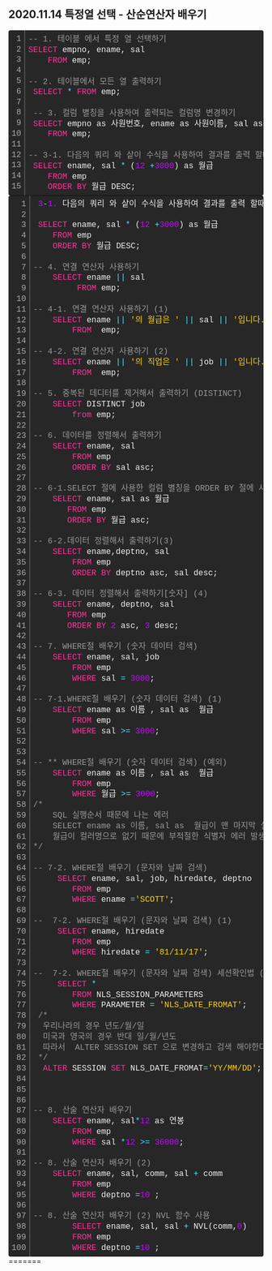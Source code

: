 ## 2020.11.14 특정열 선택 - 산순연산자 배우기 

<div class="colorscripter-code" style="color:#f0f0f0;font-family:Consolas, 'Liberation Mono', Menlo, Courier, monospace !important; position:relative !important;overflow:auto"><table class="colorscripter-code-table" style="margin:0;padding:0;border:none;background-color:#272727;border-radius:4px;" cellspacing="0" cellpadding="0"><tr><td style="padding:6px;border-right:2px solid #4f4f4f"><div style="margin:0;padding:0;word-break:normal;text-align:right;color:#aaa;font-family:Consolas, 'Liberation Mono', Menlo, Courier, monospace !important;line-height:130%"><div style="line-height:130%">1</div><div style="line-height:130%">2</div><div style="line-height:130%">3</div><div style="line-height:130%">4</div><div style="line-height:130%">5</div><div style="line-height:130%">6</div><div style="line-height:130%">7</div><div style="line-height:130%">8</div><div style="line-height:130%">9</div><div style="line-height:130%">10</div><div style="line-height:130%">11</div><div style="line-height:130%">12</div><div style="line-height:130%">13</div><div style="line-height:130%">14</div><div style="line-height:130%">15</div></div></td><td style="padding:6px 0;text-align:left"><div style="margin:0;padding:0;color:#f0f0f0;font-family:Consolas, 'Liberation Mono', Menlo, Courier, monospace !important;line-height:130%"><div style="padding:0 6px; white-space:pre; line-height:130%"><span style="color:#999999">--&nbsp;1.&nbsp;테이블&nbsp;에서&nbsp;특정&nbsp;열&nbsp;선택하기&nbsp;</span></div><div style="padding:0 6px; white-space:pre; line-height:130%"><span style="color:#ff3399">SELECT</span>&nbsp;empno,&nbsp;ename,&nbsp;sal&nbsp;</div><div style="padding:0 6px; white-space:pre; line-height:130%">&nbsp;&nbsp;&nbsp;&nbsp;<span style="color:#ff3399">FROM</span>&nbsp;emp;</div><div style="padding:0 6px; white-space:pre; line-height:130%">&nbsp;</div><div style="padding:0 6px; white-space:pre; line-height:130%"><span style="color:#999999">--&nbsp;2.&nbsp;테이블에서&nbsp;모든&nbsp;열&nbsp;출력하기&nbsp;</span></div><div style="padding:0 6px; white-space:pre; line-height:130%">&nbsp;<span style="color:#ff3399">SELECT</span>&nbsp;<span style="color:#f0f0f0"></span><span style="color:#4be6fa">*</span>&nbsp;<span style="color:#ff3399">FROM</span>&nbsp;emp;&nbsp;&nbsp;</div><div style="padding:0 6px; white-space:pre; line-height:130%">&nbsp;</div><div style="padding:0 6px; white-space:pre; line-height:130%">&nbsp;<span style="color:#999999">--&nbsp;3.&nbsp;컬럼&nbsp;별칭을&nbsp;사용하여&nbsp;출력되는&nbsp;컬럼명&nbsp;변경하기&nbsp;</span></div><div style="padding:0 6px; white-space:pre; line-height:130%">&nbsp;<span style="color:#ff3399">SELECT</span>&nbsp;empno&nbsp;as&nbsp;사원번호,&nbsp;ename&nbsp;as&nbsp;사원이름,&nbsp;sal&nbsp;as&nbsp;<span style="color:#ffd500">"Salary"</span></div><div style="padding:0 6px; white-space:pre; line-height:130%">&nbsp;&nbsp;&nbsp;&nbsp;<span style="color:#ff3399">FROM</span>&nbsp;emp;</div><div style="padding:0 6px; white-space:pre; line-height:130%">&nbsp;&nbsp;</div><div style="padding:0 6px; white-space:pre; line-height:130%"><span style="color:#999999">--&nbsp;3-1.&nbsp;다음의&nbsp;쿼리&nbsp;와&nbsp;샅이&nbsp;수식을&nbsp;사용하여&nbsp;결과를&nbsp;출력&nbsp;할때&nbsp;컬럼&nbsp;&nbsp;별칭이&nbsp;유용합니다.&nbsp;</span></div><div style="padding:0 6px; white-space:pre; line-height:130%">&nbsp;<span style="color:#ff3399">SELECT</span>&nbsp;ename,&nbsp;sal&nbsp;<span style="color:#f0f0f0"></span><span style="color:#4be6fa">*</span>&nbsp;(<span style="color:#c10aff">12</span>&nbsp;<span style="color:#f0f0f0"></span><span style="color:#4be6fa">+</span><span style="color:#c10aff">3000</span>)&nbsp;as&nbsp;월급&nbsp;</div><div style="padding:0 6px; white-space:pre; line-height:130%">&nbsp;&nbsp;&nbsp;&nbsp;<span style="color:#ff3399">FROM</span>&nbsp;emp&nbsp;</div><div style="padding:0 6px; white-space:pre; line-height:130%">&nbsp;&nbsp;&nbsp;&nbsp;<span style="color:#ff3399">ORDER</span>&nbsp;<span style="color:#ff3399">BY</span>&nbsp;월급&nbsp;DESC;&nbsp;</div></div><div style="text-align:right;margin-top:-13px;margin-right:5px;font-size:9px;font-style:italic"><a href="http://colorscripter.com/info#e" target="_blank" style="color:#4f4f4ftext-decoration:none">Colored by Color Scripter</a></div></td><td style="vertical-align:bottom;padding:0 2px 4px 0"><a href="http://colorscripter.com/info#e" target="_blank" style="text-decoration:none;color:white"><span style="font-size:9px;word-break:normal;background-color:#4f4f4f;color:white;border-radius:10px;padding:1px">cs</span></a></td></tr></table></div>

 <div class="colorscripter-code" style="color:#f0f0f0;font-family:Consolas, 'Liberation Mono', Menlo, Courier, monospace !important; position:relative !important;overflow:auto"><table class="colorscripter-code-table" style="margin:0;padding:0;border:none;background-color:#272727;border-radius:4px;" cellspacing="0" cellpadding="0"><tr><td style="padding:6px;border-right:2px solid #4f4f4f"><div style="margin:0;padding:0;word-break:normal;text-align:right;color:#aaa;font-family:Consolas, 'Liberation Mono', Menlo, Courier, monospace !important;line-height:130%"><div style="line-height:130%">1</div><div style="line-height:130%">2</div><div style="line-height:130%">3</div><div style="line-height:130%">4</div><div style="line-height:130%">5</div><div style="line-height:130%">6</div><div style="line-height:130%">7</div><div style="line-height:130%">8</div><div style="line-height:130%">9</div><div style="line-height:130%">10</div><div style="line-height:130%">11</div><div style="line-height:130%">12</div><div style="line-height:130%">13</div><div style="line-height:130%">14</div><div style="line-height:130%">15</div><div style="line-height:130%">16</div><div style="line-height:130%">17</div><div style="line-height:130%">18</div><div style="line-height:130%">19</div><div style="line-height:130%">20</div><div style="line-height:130%">21</div><div style="line-height:130%">22</div><div style="line-height:130%">23</div><div style="line-height:130%">24</div><div style="line-height:130%">25</div><div style="line-height:130%">26</div><div style="line-height:130%">27</div><div style="line-height:130%">28</div><div style="line-height:130%">29</div><div style="line-height:130%">30</div><div style="line-height:130%">31</div><div style="line-height:130%">32</div><div style="line-height:130%">33</div><div style="line-height:130%">34</div><div style="line-height:130%">35</div><div style="line-height:130%">36</div><div style="line-height:130%">37</div><div style="line-height:130%">38</div><div style="line-height:130%">39</div><div style="line-height:130%">40</div><div style="line-height:130%">41</div><div style="line-height:130%">42</div><div style="line-height:130%">43</div><div style="line-height:130%">44</div><div style="line-height:130%">45</div><div style="line-height:130%">46</div><div style="line-height:130%">47</div><div style="line-height:130%">48</div><div style="line-height:130%">49</div><div style="line-height:130%">50</div><div style="line-height:130%">51</div><div style="line-height:130%">52</div><div style="line-height:130%">53</div><div style="line-height:130%">54</div><div style="line-height:130%">55</div><div style="line-height:130%">56</div><div style="line-height:130%">57</div><div style="line-height:130%">58</div><div style="line-height:130%">59</div><div style="line-height:130%">60</div><div style="line-height:130%">61</div><div style="line-height:130%">62</div><div style="line-height:130%">63</div><div style="line-height:130%">64</div><div style="line-height:130%">65</div><div style="line-height:130%">66</div><div style="line-height:130%">67</div><div style="line-height:130%">68</div><div style="line-height:130%">69</div><div style="line-height:130%">70</div><div style="line-height:130%">71</div><div style="line-height:130%">72</div><div style="line-height:130%">73</div><div style="line-height:130%">74</div><div style="line-height:130%">75</div><div style="line-height:130%">76</div><div style="line-height:130%">77</div><div style="line-height:130%">78</div><div style="line-height:130%">79</div><div style="line-height:130%">80</div><div style="line-height:130%">81</div><div style="line-height:130%">82</div><div style="line-height:130%">83</div><div style="line-height:130%">84</div><div style="line-height:130%">85</div><div style="line-height:130%">86</div><div style="line-height:130%">87</div><div style="line-height:130%">88</div><div style="line-height:130%">89</div><div style="line-height:130%">90</div><div style="line-height:130%">91</div><div style="line-height:130%">92</div><div style="line-height:130%">93</div><div style="line-height:130%">94</div><div style="line-height:130%">95</div><div style="line-height:130%">96</div><div style="line-height:130%">97</div><div style="line-height:130%">98</div><div style="line-height:130%">99</div><div style="line-height:130%">100</div></div></td><td style="padding:6px 0;text-align:left"><div style="margin:0;padding:0;color:#f0f0f0;font-family:Consolas, 'Liberation Mono', Menlo, Courier, monospace !important;line-height:130%"><div style="padding:0 6px; white-space:pre; line-height:130%">&nbsp;<span style="color:#c10aff">3</span><span style="color:#4be6fa">-</span><span style="color:#c10aff">1.</span>&nbsp;다음의&nbsp;쿼리&nbsp;와&nbsp;샅이&nbsp;수식을&nbsp;사용하여&nbsp;결과를&nbsp;출력&nbsp;할때&nbsp;컬럼&nbsp;&nbsp;별칭이&nbsp;유용합니다.</div><div style="padding:0 6px; white-space:pre; line-height:130%">&nbsp;</div><div style="padding:0 6px; white-space:pre; line-height:130%">&nbsp;<span style="color:#ff3399">SELECT</span>&nbsp;ename,&nbsp;sal&nbsp;<span style="color:#f0f0f0"></span><span style="color:#4be6fa">*</span>&nbsp;(<span style="color:#c10aff">12</span>&nbsp;<span style="color:#f0f0f0"></span><span style="color:#4be6fa">+</span><span style="color:#c10aff">3000</span>)&nbsp;as&nbsp;월급&nbsp;</div><div style="padding:0 6px; white-space:pre; line-height:130%">&nbsp;&nbsp;&nbsp;&nbsp;<span style="color:#ff3399">FROM</span>&nbsp;emp&nbsp;</div><div style="padding:0 6px; white-space:pre; line-height:130%">&nbsp;&nbsp;&nbsp;&nbsp;<span style="color:#ff3399">ORDER</span>&nbsp;<span style="color:#ff3399">BY</span>&nbsp;월급&nbsp;DESC;&nbsp;</div><div style="padding:0 6px; white-space:pre; line-height:130%">&nbsp;&nbsp;&nbsp;&nbsp;</div><div style="padding:0 6px; white-space:pre; line-height:130%"><span style="color:#999999">--&nbsp;4.&nbsp;연결&nbsp;연산자&nbsp;사용하기&nbsp;</span></div><div style="padding:0 6px; white-space:pre; line-height:130%">&nbsp;&nbsp;&nbsp;&nbsp;<span style="color:#ff3399">SELECT</span>&nbsp;ename&nbsp;<span style="color:#f0f0f0"></span><span style="color:#4be6fa">|</span><span style="color:#f0f0f0"></span><span style="color:#4be6fa">|</span>&nbsp;sal&nbsp;</div><div style="padding:0 6px; white-space:pre; line-height:130%">&nbsp;&nbsp;&nbsp;&nbsp;&nbsp;&nbsp;&nbsp;&nbsp;&nbsp;<span style="color:#ff3399">FROM</span>&nbsp;emp;</div><div style="padding:0 6px; white-space:pre; line-height:130%">&nbsp;&nbsp;&nbsp;&nbsp;&nbsp;&nbsp;&nbsp;&nbsp;&nbsp;</div><div style="padding:0 6px; white-space:pre; line-height:130%"><span style="color:#999999">--&nbsp;4-1.&nbsp;연결&nbsp;연산자&nbsp;사용하기&nbsp;(1)&nbsp;</span></div><div style="padding:0 6px; white-space:pre; line-height:130%">&nbsp;&nbsp;&nbsp;&nbsp;<span style="color:#ff3399">SELECT</span>&nbsp;ename&nbsp;<span style="color:#f0f0f0"></span><span style="color:#4be6fa">|</span><span style="color:#f0f0f0"></span><span style="color:#4be6fa">|</span>&nbsp;<span style="color:#ffd500">'의&nbsp;월급은&nbsp;'</span>&nbsp;<span style="color:#f0f0f0"></span><span style="color:#4be6fa">|</span><span style="color:#f0f0f0"></span><span style="color:#4be6fa">|</span>&nbsp;sal&nbsp;<span style="color:#f0f0f0"></span><span style="color:#4be6fa">|</span><span style="color:#f0f0f0"></span><span style="color:#4be6fa">|</span>&nbsp;<span style="color:#ffd500">'입니다.'</span>&nbsp;as&nbsp;&nbsp;월급정보&nbsp;</div><div style="padding:0 6px; white-space:pre; line-height:130%">&nbsp;&nbsp;&nbsp;&nbsp;&nbsp;&nbsp;&nbsp;&nbsp;<span style="color:#ff3399">FROM</span>&nbsp;&nbsp;emp;</div><div style="padding:0 6px; white-space:pre; line-height:130%">&nbsp;&nbsp;&nbsp;&nbsp;&nbsp;&nbsp;&nbsp;&nbsp;</div><div style="padding:0 6px; white-space:pre; line-height:130%"><span style="color:#999999">--&nbsp;4-2.&nbsp;연결&nbsp;연산자&nbsp;사용하기&nbsp;(2)&nbsp;</span></div><div style="padding:0 6px; white-space:pre; line-height:130%">&nbsp;&nbsp;&nbsp;&nbsp;<span style="color:#ff3399">SELECT</span>&nbsp;ename&nbsp;<span style="color:#f0f0f0"></span><span style="color:#4be6fa">|</span><span style="color:#f0f0f0"></span><span style="color:#4be6fa">|</span>&nbsp;<span style="color:#ffd500">'의&nbsp;직업은&nbsp;'</span>&nbsp;<span style="color:#f0f0f0"></span><span style="color:#4be6fa">|</span><span style="color:#f0f0f0"></span><span style="color:#4be6fa">|</span>&nbsp;job&nbsp;<span style="color:#f0f0f0"></span><span style="color:#4be6fa">|</span><span style="color:#f0f0f0"></span><span style="color:#4be6fa">|</span>&nbsp;<span style="color:#ffd500">'입니다.'</span>&nbsp;as&nbsp;&nbsp;직업정보&nbsp;</div><div style="padding:0 6px; white-space:pre; line-height:130%">&nbsp;&nbsp;&nbsp;&nbsp;&nbsp;&nbsp;&nbsp;&nbsp;<span style="color:#ff3399">FROM</span>&nbsp;&nbsp;emp;</div><div style="padding:0 6px; white-space:pre; line-height:130%">&nbsp;&nbsp;&nbsp;&nbsp;&nbsp;&nbsp;&nbsp;&nbsp;</div><div style="padding:0 6px; white-space:pre; line-height:130%"><span style="color:#999999">--&nbsp;5.&nbsp;중복된&nbsp;데디터를&nbsp;제거해서&nbsp;출력하기&nbsp;(DISTINCT)&nbsp;&nbsp;&nbsp;&nbsp;&nbsp;&nbsp;&nbsp;&nbsp;&nbsp;&nbsp;</span></div><div style="padding:0 6px; white-space:pre; line-height:130%">&nbsp;&nbsp;&nbsp;&nbsp;<span style="color:#ff3399">SELECT</span>&nbsp;DISTINCT&nbsp;job&nbsp;</div><div style="padding:0 6px; white-space:pre; line-height:130%">&nbsp;&nbsp;&nbsp;&nbsp;&nbsp;&nbsp;&nbsp;&nbsp;<span style="color:#ff3399">from</span>&nbsp;emp;</div><div style="padding:0 6px; white-space:pre; line-height:130%">&nbsp;&nbsp;&nbsp;&nbsp;&nbsp;&nbsp;&nbsp;&nbsp;</div><div style="padding:0 6px; white-space:pre; line-height:130%"><span style="color:#999999">--&nbsp;6.&nbsp;데이터를&nbsp;정렬해서&nbsp;출력하기&nbsp;</span></div><div style="padding:0 6px; white-space:pre; line-height:130%">&nbsp;&nbsp;&nbsp;&nbsp;<span style="color:#ff3399">SELECT</span>&nbsp;ename,&nbsp;sal</div><div style="padding:0 6px; white-space:pre; line-height:130%">&nbsp;&nbsp;&nbsp;&nbsp;&nbsp;&nbsp;&nbsp;&nbsp;<span style="color:#ff3399">FROM</span>&nbsp;emp&nbsp;</div><div style="padding:0 6px; white-space:pre; line-height:130%">&nbsp;&nbsp;&nbsp;&nbsp;&nbsp;&nbsp;&nbsp;&nbsp;<span style="color:#ff3399">ORDER</span>&nbsp;<span style="color:#ff3399">BY</span>&nbsp;sal&nbsp;asc;</div><div style="padding:0 6px; white-space:pre; line-height:130%">&nbsp;&nbsp;&nbsp;&nbsp;&nbsp;&nbsp;&nbsp;&nbsp;</div><div style="padding:0 6px; white-space:pre; line-height:130%"><span style="color:#999999">--&nbsp;6-1.SELECT&nbsp;절에&nbsp;사용한&nbsp;컬럼&nbsp;별칭을&nbsp;ORDER&nbsp;BY&nbsp;절에&nbsp;사용할&nbsp;수&nbsp;있습니다.</span></div><div style="padding:0 6px; white-space:pre; line-height:130%">&nbsp;&nbsp;&nbsp;&nbsp;<span style="color:#ff3399">SELECT</span>&nbsp;ename,&nbsp;sal&nbsp;as&nbsp;월급&nbsp;</div><div style="padding:0 6px; white-space:pre; line-height:130%">&nbsp;&nbsp;&nbsp;&nbsp;&nbsp;&nbsp;&nbsp;<span style="color:#ff3399">FROM</span>&nbsp;emp&nbsp;</div><div style="padding:0 6px; white-space:pre; line-height:130%">&nbsp;&nbsp;&nbsp;&nbsp;&nbsp;&nbsp;&nbsp;<span style="color:#ff3399">ORDER</span>&nbsp;<span style="color:#ff3399">BY</span>&nbsp;월급&nbsp;asc;</div><div style="padding:0 6px; white-space:pre; line-height:130%">&nbsp;&nbsp;&nbsp;&nbsp;&nbsp;&nbsp;&nbsp;</div><div style="padding:0 6px; white-space:pre; line-height:130%"><span style="color:#999999">--&nbsp;6-2.데이터&nbsp;정렬해서&nbsp;출력하기(3)&nbsp;</span></div><div style="padding:0 6px; white-space:pre; line-height:130%">&nbsp;&nbsp;&nbsp;&nbsp;<span style="color:#ff3399">SELECT</span>&nbsp;ename,deptno,&nbsp;sal&nbsp;</div><div style="padding:0 6px; white-space:pre; line-height:130%">&nbsp;&nbsp;&nbsp;&nbsp;&nbsp;&nbsp;&nbsp;&nbsp;<span style="color:#ff3399">FROM</span>&nbsp;emp&nbsp;</div><div style="padding:0 6px; white-space:pre; line-height:130%">&nbsp;&nbsp;&nbsp;&nbsp;&nbsp;&nbsp;&nbsp;&nbsp;<span style="color:#ff3399">ORDER</span>&nbsp;<span style="color:#ff3399">BY</span>&nbsp;deptno&nbsp;asc,&nbsp;sal&nbsp;desc;</div><div style="padding:0 6px; white-space:pre; line-height:130%">&nbsp;</div><div style="padding:0 6px; white-space:pre; line-height:130%"><span style="color:#999999">--&nbsp;6-3.&nbsp;데이터&nbsp;정렬해서&nbsp;출력하기[숫자]&nbsp;(4)&nbsp;</span></div><div style="padding:0 6px; white-space:pre; line-height:130%">&nbsp;&nbsp;&nbsp;&nbsp;<span style="color:#ff3399">SELECT</span>&nbsp;ename,&nbsp;deptno,&nbsp;sal</div><div style="padding:0 6px; white-space:pre; line-height:130%">&nbsp;&nbsp;&nbsp;&nbsp;&nbsp;&nbsp;&nbsp;<span style="color:#ff3399">FROM</span>&nbsp;emp&nbsp;</div><div style="padding:0 6px; white-space:pre; line-height:130%">&nbsp;&nbsp;&nbsp;&nbsp;&nbsp;&nbsp;&nbsp;<span style="color:#ff3399">ORDER</span>&nbsp;<span style="color:#ff3399">BY</span>&nbsp;<span style="color:#c10aff">2</span>&nbsp;asc,&nbsp;<span style="color:#c10aff">3</span>&nbsp;desc;&nbsp;</div><div style="padding:0 6px; white-space:pre; line-height:130%">&nbsp;</div><div style="padding:0 6px; white-space:pre; line-height:130%"><span style="color:#999999">--&nbsp;7.&nbsp;WHERE절&nbsp;배우기&nbsp;(숫자&nbsp;데이터&nbsp;검색)&nbsp;</span></div><div style="padding:0 6px; white-space:pre; line-height:130%">&nbsp;&nbsp;&nbsp;&nbsp;<span style="color:#ff3399">SELECT</span>&nbsp;ename,&nbsp;sal,&nbsp;job&nbsp;</div><div style="padding:0 6px; white-space:pre; line-height:130%">&nbsp;&nbsp;&nbsp;&nbsp;&nbsp;&nbsp;&nbsp;&nbsp;<span style="color:#ff3399">FROM</span>&nbsp;emp&nbsp;</div><div style="padding:0 6px; white-space:pre; line-height:130%">&nbsp;&nbsp;&nbsp;&nbsp;&nbsp;&nbsp;&nbsp;&nbsp;<span style="color:#ff3399">WHERE</span>&nbsp;sal&nbsp;<span style="color:#f0f0f0"></span><span style="color:#4be6fa">=</span>&nbsp;<span style="color:#c10aff">3000</span>;</div><div style="padding:0 6px; white-space:pre; line-height:130%">&nbsp;&nbsp;&nbsp;&nbsp;&nbsp;&nbsp;&nbsp;&nbsp;</div><div style="padding:0 6px; white-space:pre; line-height:130%"><span style="color:#999999">--&nbsp;7-1.WHERE절&nbsp;배우기&nbsp;(숫자&nbsp;데이터&nbsp;검색)&nbsp;(1)&nbsp;</span></div><div style="padding:0 6px; white-space:pre; line-height:130%">&nbsp;&nbsp;&nbsp;&nbsp;<span style="color:#ff3399">SELECT</span>&nbsp;ename&nbsp;as&nbsp;이름&nbsp;,&nbsp;sal&nbsp;as&nbsp;&nbsp;월급&nbsp;</div><div style="padding:0 6px; white-space:pre; line-height:130%">&nbsp;&nbsp;&nbsp;&nbsp;&nbsp;&nbsp;&nbsp;&nbsp;<span style="color:#ff3399">FROM</span>&nbsp;emp&nbsp;</div><div style="padding:0 6px; white-space:pre; line-height:130%">&nbsp;&nbsp;&nbsp;&nbsp;&nbsp;&nbsp;&nbsp;&nbsp;<span style="color:#ff3399">WHERE</span>&nbsp;sal&nbsp;<span style="color:#f0f0f0"></span><span style="color:#4be6fa">&gt;</span><span style="color:#f0f0f0"></span><span style="color:#4be6fa">=</span>&nbsp;<span style="color:#c10aff">3000</span>;</div><div style="padding:0 6px; white-space:pre; line-height:130%">&nbsp;&nbsp;&nbsp;&nbsp;&nbsp;&nbsp;&nbsp;&nbsp;</div><div style="padding:0 6px; white-space:pre; line-height:130%">&nbsp;&nbsp;&nbsp;&nbsp;&nbsp;&nbsp;&nbsp;&nbsp;</div><div style="padding:0 6px; white-space:pre; line-height:130%"><span style="color:#999999">--&nbsp;**&nbsp;WHERE절&nbsp;배우기&nbsp;(숫자&nbsp;데이터&nbsp;검색)&nbsp;(예외)&nbsp;</span></div><div style="padding:0 6px; white-space:pre; line-height:130%">&nbsp;&nbsp;&nbsp;&nbsp;<span style="color:#ff3399">SELECT</span>&nbsp;ename&nbsp;as&nbsp;이름&nbsp;,&nbsp;sal&nbsp;as&nbsp;&nbsp;월급&nbsp;</div><div style="padding:0 6px; white-space:pre; line-height:130%">&nbsp;&nbsp;&nbsp;&nbsp;&nbsp;&nbsp;&nbsp;&nbsp;<span style="color:#ff3399">FROM</span>&nbsp;emp&nbsp;</div><div style="padding:0 6px; white-space:pre; line-height:130%">&nbsp;&nbsp;&nbsp;&nbsp;&nbsp;&nbsp;&nbsp;&nbsp;<span style="color:#ff3399">WHERE</span>&nbsp;월급&nbsp;<span style="color:#f0f0f0"></span><span style="color:#4be6fa">&gt;</span><span style="color:#f0f0f0"></span><span style="color:#4be6fa">=</span>&nbsp;<span style="color:#c10aff">3000</span>;&nbsp;&nbsp;</div><div style="padding:0 6px; white-space:pre; line-height:130%"><span style="color:#999999">/*&nbsp;</span></div><div style="padding:0 6px; white-space:pre; line-height:130%"><span style="color:#999999">&nbsp;&nbsp;&nbsp;&nbsp;SQL&nbsp;실행순서&nbsp;때문에&nbsp;나는&nbsp;에러&nbsp;</span></div><div style="padding:0 6px; white-space:pre; line-height:130%"><span style="color:#999999">&nbsp;&nbsp;&nbsp;&nbsp;SELECT&nbsp;ename&nbsp;as&nbsp;이름,&nbsp;sal&nbsp;as&nbsp;&nbsp;월급이&nbsp;맨&nbsp;마지막&nbsp;실행이므로&nbsp;</span></div><div style="padding:0 6px; white-space:pre; line-height:130%"><span style="color:#999999">&nbsp;&nbsp;&nbsp;&nbsp;월급이&nbsp;컬러명으로&nbsp;없기&nbsp;때문에&nbsp;부적절한&nbsp;식별자&nbsp;에러&nbsp;발생&nbsp;</span></div><div style="padding:0 6px; white-space:pre; line-height:130%"><span style="color:#999999">*/</span>&nbsp;&nbsp;&nbsp;&nbsp;&nbsp;&nbsp;</div><div style="padding:0 6px; white-space:pre; line-height:130%">&nbsp;</div><div style="padding:0 6px; white-space:pre; line-height:130%"><span style="color:#999999">--&nbsp;7-2.&nbsp;WHERE절&nbsp;배우기&nbsp;(문자와&nbsp;날짜&nbsp;검색)&nbsp;</span></div><div style="padding:0 6px; white-space:pre; line-height:130%">&nbsp;&nbsp;&nbsp;&nbsp;&nbsp;<span style="color:#ff3399">SELECT</span>&nbsp;ename,&nbsp;sal,&nbsp;job,&nbsp;hiredate,&nbsp;deptno</div><div style="padding:0 6px; white-space:pre; line-height:130%">&nbsp;&nbsp;&nbsp;&nbsp;&nbsp;&nbsp;&nbsp;&nbsp;<span style="color:#ff3399">FROM</span>&nbsp;emp&nbsp;</div><div style="padding:0 6px; white-space:pre; line-height:130%">&nbsp;&nbsp;&nbsp;&nbsp;&nbsp;&nbsp;&nbsp;&nbsp;<span style="color:#ff3399">WHERE</span>&nbsp;ename&nbsp;<span style="color:#f0f0f0"></span><span style="color:#4be6fa">=</span><span style="color:#ffd500">'SCOTT'</span>;</div><div style="padding:0 6px; white-space:pre; line-height:130%">&nbsp;&nbsp;&nbsp;&nbsp;&nbsp;&nbsp;&nbsp;&nbsp;</div><div style="padding:0 6px; white-space:pre; line-height:130%"><span style="color:#999999">--&nbsp;&nbsp;7-2.&nbsp;WHERE절&nbsp;배우기&nbsp;(문자와&nbsp;날짜&nbsp;검색)&nbsp;(1)&nbsp;</span></div><div style="padding:0 6px; white-space:pre; line-height:130%">&nbsp;&nbsp;&nbsp;&nbsp;&nbsp;<span style="color:#ff3399">SELECT</span>&nbsp;ename,&nbsp;hiredate&nbsp;</div><div style="padding:0 6px; white-space:pre; line-height:130%">&nbsp;&nbsp;&nbsp;&nbsp;&nbsp;&nbsp;&nbsp;&nbsp;<span style="color:#ff3399">FROM</span>&nbsp;emp&nbsp;</div><div style="padding:0 6px; white-space:pre; line-height:130%">&nbsp;&nbsp;&nbsp;&nbsp;&nbsp;&nbsp;&nbsp;&nbsp;<span style="color:#ff3399">WHERE</span>&nbsp;hiredate&nbsp;<span style="color:#f0f0f0"></span><span style="color:#4be6fa">=</span>&nbsp;<span style="color:#ffd500">'81/11/17'</span>;</div><div style="padding:0 6px; white-space:pre; line-height:130%">&nbsp;&nbsp;&nbsp;&nbsp;&nbsp;&nbsp;&nbsp;&nbsp;</div><div style="padding:0 6px; white-space:pre; line-height:130%"><span style="color:#999999">--&nbsp;&nbsp;7-2.&nbsp;WHERE절&nbsp;배우기&nbsp;(문자와&nbsp;날짜&nbsp;검색)&nbsp;세션확인법&nbsp;(2)&nbsp;</span></div><div style="padding:0 6px; white-space:pre; line-height:130%">&nbsp;&nbsp;&nbsp;&nbsp;&nbsp;<span style="color:#ff3399">SELECT</span>&nbsp;<span style="color:#f0f0f0"></span><span style="color:#4be6fa">*</span>&nbsp;</div><div style="padding:0 6px; white-space:pre; line-height:130%">&nbsp;&nbsp;&nbsp;&nbsp;&nbsp;&nbsp;&nbsp;&nbsp;<span style="color:#ff3399">FROM</span>&nbsp;NLS_SESSION_PARAMETERS</div><div style="padding:0 6px; white-space:pre; line-height:130%">&nbsp;&nbsp;&nbsp;&nbsp;&nbsp;&nbsp;&nbsp;&nbsp;<span style="color:#ff3399">WHERE</span>&nbsp;PARAMETER&nbsp;<span style="color:#f0f0f0"></span><span style="color:#4be6fa">=</span>&nbsp;<span style="color:#ffd500">'NLS_DATE_FROMAT'</span>;</div><div style="padding:0 6px; white-space:pre; line-height:130%">&nbsp;<span style="color:#999999">/*&nbsp;</span></div><div style="padding:0 6px; white-space:pre; line-height:130%"><span style="color:#999999">&nbsp;&nbsp;우리나라의&nbsp;경우&nbsp;년도/월/일</span></div><div style="padding:0 6px; white-space:pre; line-height:130%"><span style="color:#999999">&nbsp;&nbsp;미국과&nbsp;영국의&nbsp;경우&nbsp;반대&nbsp;일/월/년도&nbsp;</span></div><div style="padding:0 6px; white-space:pre; line-height:130%"><span style="color:#999999">&nbsp;&nbsp;따라서&nbsp;&nbsp;ALTER&nbsp;SESSION&nbsp;SET&nbsp;으로&nbsp;변경하고&nbsp;검색&nbsp;해야한다&nbsp;</span></div><div style="padding:0 6px; white-space:pre; line-height:130%"><span style="color:#999999">&nbsp;*/</span></div><div style="padding:0 6px; white-space:pre; line-height:130%">&nbsp;&nbsp;<span style="color:#ff3399">ALTER</span>&nbsp;SESSION&nbsp;<span style="color:#ff3399">SET</span>&nbsp;NLS_DATE_FROMAT<span style="color:#f0f0f0"></span><span style="color:#4be6fa">=</span><span style="color:#ffd500">'YY/MM/DD'</span>;</div><div style="padding:0 6px; white-space:pre; line-height:130%">&nbsp;</div><div style="padding:0 6px; white-space:pre; line-height:130%">&nbsp;</div><div style="padding:0 6px; white-space:pre; line-height:130%">&nbsp;</div><div style="padding:0 6px; white-space:pre; line-height:130%"><span style="color:#999999">--&nbsp;8.&nbsp;산술&nbsp;연산자&nbsp;배우기&nbsp;</span></div><div style="padding:0 6px; white-space:pre; line-height:130%">&nbsp;&nbsp;&nbsp;&nbsp;<span style="color:#ff3399">SELECT</span>&nbsp;ename,&nbsp;sal<span style="color:#f0f0f0"></span><span style="color:#4be6fa">*</span><span style="color:#c10aff">12</span>&nbsp;as&nbsp;연봉&nbsp;</div><div style="padding:0 6px; white-space:pre; line-height:130%">&nbsp;&nbsp;&nbsp;&nbsp;&nbsp;&nbsp;&nbsp;&nbsp;<span style="color:#ff3399">FROM</span>&nbsp;emp&nbsp;</div><div style="padding:0 6px; white-space:pre; line-height:130%">&nbsp;&nbsp;&nbsp;&nbsp;&nbsp;&nbsp;&nbsp;&nbsp;<span style="color:#ff3399">WHERE</span>&nbsp;sal&nbsp;<span style="color:#f0f0f0"></span><span style="color:#4be6fa">*</span><span style="color:#c10aff">12</span>&nbsp;<span style="color:#f0f0f0"></span><span style="color:#4be6fa">&gt;</span><span style="color:#f0f0f0"></span><span style="color:#4be6fa">=</span>&nbsp;<span style="color:#c10aff">36000</span>;</div><div style="padding:0 6px; white-space:pre; line-height:130%">&nbsp;&nbsp;&nbsp;&nbsp;&nbsp;&nbsp;&nbsp;&nbsp;</div><div style="padding:0 6px; white-space:pre; line-height:130%"><span style="color:#999999">--&nbsp;8.&nbsp;산술&nbsp;연산자&nbsp;배우기&nbsp;(2)&nbsp;&nbsp;&nbsp;&nbsp;&nbsp;&nbsp;&nbsp;&nbsp;</span></div><div style="padding:0 6px; white-space:pre; line-height:130%">&nbsp;&nbsp;&nbsp;&nbsp;<span style="color:#ff3399">SELECT</span>&nbsp;ename,&nbsp;sal,&nbsp;comm,&nbsp;sal&nbsp;<span style="color:#f0f0f0"></span><span style="color:#4be6fa">+</span>&nbsp;comm</div><div style="padding:0 6px; white-space:pre; line-height:130%">&nbsp;&nbsp;&nbsp;&nbsp;&nbsp;&nbsp;&nbsp;&nbsp;<span style="color:#ff3399">FROM</span>&nbsp;emp</div><div style="padding:0 6px; white-space:pre; line-height:130%">&nbsp;&nbsp;&nbsp;&nbsp;&nbsp;&nbsp;&nbsp;&nbsp;<span style="color:#ff3399">WHERE</span>&nbsp;deptno&nbsp;<span style="color:#f0f0f0"></span><span style="color:#4be6fa">=</span><span style="color:#c10aff">10</span>&nbsp;;</div><div style="padding:0 6px; white-space:pre; line-height:130%">&nbsp;</div><div style="padding:0 6px; white-space:pre; line-height:130%"><span style="color:#999999">--&nbsp;8.&nbsp;산술&nbsp;연산자&nbsp;배우기&nbsp;(2)&nbsp;NVL&nbsp;함수&nbsp;사용&nbsp;</span></div><div style="padding:0 6px; white-space:pre; line-height:130%">&nbsp;&nbsp;&nbsp;&nbsp;&nbsp;&nbsp;&nbsp;&nbsp;<span style="color:#ff3399">SELECT</span>&nbsp;ename,&nbsp;sal,&nbsp;sal&nbsp;<span style="color:#f0f0f0"></span><span style="color:#4be6fa">+</span>&nbsp;NVL(comm,<span style="color:#c10aff">0</span>)</div><div style="padding:0 6px; white-space:pre; line-height:130%">&nbsp;&nbsp;&nbsp;&nbsp;&nbsp;&nbsp;&nbsp;&nbsp;<span style="color:#ff3399">FROM</span>&nbsp;emp</div><div style="padding:0 6px; white-space:pre; line-height:130%">&nbsp;&nbsp;&nbsp;&nbsp;&nbsp;&nbsp;&nbsp;&nbsp;<span style="color:#ff3399">WHERE</span>&nbsp;deptno&nbsp;<span style="color:#f0f0f0"></span><span style="color:#4be6fa">=</span><span style="color:#c10aff">10</span>&nbsp;;</div></div></td><td style="vertical-align:bottom;padding:0 2px 4px 0"><a href="http://colorscripter.com/info#e" target="_blank" style="text-decoration:none;color:white"><span style="font-size:9px;word-break:normal;background-color:#4f4f4f;color:white;border-radius:10px;padding:1px">cs</span></a></td></tr></table></div>
=======
